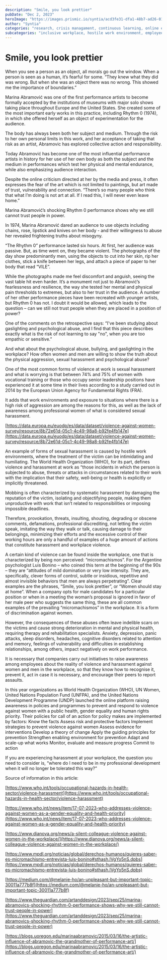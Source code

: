 ```yaml
---
description: "Smile, you look prettier"
pubDate: "Dec 2, 2023"
heroImage: "https://images.prismic.io/syntia/acd3fe31-dfa1-48b7-ad26-019c54026515_695692_1693392958107.jpg?auto=compress,format"
author: "Syntia"
categories: "research, crisis managament, continuous learning, online education"
subcategories: "inclusive workplace, hostile work environment, employee rights, leadership development, career path"
---
```


# Smile, you look prettier

When you see a person as an object, all morals go out the window. When a person
is seen as a human, it’s fearful for some. “They knew what they did was wrong.
But when she was an object there was no wrong. This showed me the importance of
boundaries.”

Marina Abramović was one of the first performance artists to become formally
accepted by the institutions of museums with major solo shows taking place
throughout Europe and the United States. She created some of the most important
early works in this practice, including Rhythm 0 (1974), in which she offered
herself as an object of experimentation for the audience.

The body has always been both her subject and medium. Through the risk to her
own personal limits in this work, and her acceptance of taking that risk as an
artist, Abramovic has explored collective action and responsibility.

Today Abramović has become one of the most influential performance artists in
history for her use of her own body as both the subject and the medium in
performances which test her physical and mental endurance, while also
emphasizing audience interaction.

Despite the online criticism directed at her by the media and press, it often
expresses the fear of the art which is not limited to paintings, but art made of
trust, vulnerability and connection. “There’s so many people who think that what
I’m doing is not art at all. If I read this, I will never even leave home.”

Marina Abramović’s shocking Rhythm 0 performance shows why we still cannot trust
people in power.

In 1974, Marina Abramović dared an audience to use objects including chains,
rose, lipstick and knives on her body - and their willingness to abuse her
revealed frightening truths about misogyny.

“The Rhythm 0” performance lasted six hours. At first, her audience was passive.
But, as time went on, they became violent. The photographs of the day show
predominantly men, using the objects to cut into her skin, rip her clothes,
stick a knife between her legs, and attach a piece of paper to her body that
read “VILE”.

While the photographs made me feel discomfort and anguish, seeing the vast table
hit even harder. It’s a monument not just to Abramović’s fearlessness and
resilience, the way she tested her mental and physical pain thresholds to
extremes, but also to her trust in the audience. A number of her other
performance pieces have been recreated with younger artists, but Rhythm 0 has
not. I doubt it would be allowed, which leads to the question – can we still not
trust people when they are placed in a position of power?

One of the comments on the retrospective says: “I've been studying about
gaslighting and psychological abuse, and I find that this piece describes
exactly what is the risk of not learning to say "no", when you are too empathic
or sensitive.”

And what about the psychological abuse, bullying, and gaslighting in the
workplace? How often women and men are willing to show the truth about the
physical aggression, sexual harassment and psychological abuse?

One of the most common forms of violence at work is sexual harassment and what
is worrying is that between 74% and 75% of women with vocational training or
those who occupy senior leadership positions have experienced it at some time in
their lives according to a study carried out in 2014 by the European Union
Agency for Fundamental Rights (FRA).

It adds that work environments and exposure to situations where there is a high
risk of aggression are among the reasons for this, as well as the lack of
awareness among professional women of what is considered sexual harassment.

[https://data.europa.eu/euodp/es/data/dataset/violence-against-women-survey/resource/8b72e61d-05c1-4c49-98a8-b92fe4fb147e](https://data.europa.eu/euodp/es/data/dataset/violence-against-women-survey/resource/8b72e61d-05c1-4c49-98a8-b92fe4fb147e)

An example of forms of sexual harassment is caused by hostile work environments,
where the treatment of the victim can be intimidating and humiliating. The World
Health Organization (WHO), for its part, defines violence and harassment at work
as “those incidents in which the person is subjected to abuse, threats or
attacks in circumstances related to their work with the implication that their
safety, well-being or health is explicitly or implicitly threatened.

Mobbing is often characterized by systematic harassment by damaging the
reputation of the victim, isolating and objectifying people, making them
unproductive with work that isn’t related to responsibilities or imposing
impossible deadlines.

Therefore, provokation, threats, insulting, shouting, degrading or obscene
comments, defamations, professional discrediting, not letting the victim speak,
imitating the way they walk or talk, causing damage to their belongings,
minimizing their efforts and the excessive control of their working hours are
only a handful of examples of a huge amount of actions that constitute
harassment and workplace violence.

A certain kind of violence can be found inside the workplace, one that is
characterized by being non perceived: “micromachismos”. For the Argentine
psychologist Luis Bonino – who coined this term at the beginning of the 90s –
they are “attitudes of mild domination or very low intensity. They are,
specifically, clever forms of control, subtle or insidious, repetitive and
almost invisible behaviors that men are always perpetrating”. Clear examples are
the phrases, “Smile, you look prettier”, or “Women should stay at home”. When a
company opts for male candidates for a particular position or when in a meeting
the woman’s proposal is ignored in favor of her male peer who suggests the same
thing, these are all common examples of the prevailing “micromachismos” in the
workplace. It is a form of discrimination against women.

However, the consequences of these abuses often leave indelible scars on the
victims and cause strong deterioration in mental and physical health, requiring
therapy and rehabilitation specialists. Anxiety, depression, panic attacks,
sleep disorders, headaches, cognitive disorders related to attention and memory,
feelings of vulnerability and difficulties in establishing relationships, among
others, impact negatively on work performance.

It is necessary that companies carry out initiatives to raise awareness among
employees about the reality of violence and harassment against women and men in
the workplace, so that they know how to recognise it, prevent it, act in case it
is necessary, and encourage their peers to report assaults.

In this year organizations as World Health Organization (WHO), UN Women, United
Nations Population Fund (UNFPA), and the United Nations Development Programme
(UNDP) launched the online platform raising awareness in policies and programmes
to prevent and respond to violence against women with a public health, gender
equality and human rights priority. Their policies for call of an action for
policy makes are implemented by factors: Know the facts Assess risk and
protective factors Implement strategies to prevent violence against women Assess
evidence for interventions Develop a theory of change Apply the guiding
principles for prevention Strengthen enabling environment for prevention Adapt
and scale-up what works Monitor, evaluate and measure progress Commit to action

If you are experiencing harassment at your workplace, the question you need to
consider is, “where do I need to be in my professional development when it will
no longer be tolerated this way?”

Source of information in this article:

[https://www.who.int/tools/occupational-hazards-in-health-sector/violence-harassment](https://www.who.int/tools/occupational-hazards-in-health-sector/violence-harassment)

[https://www.who.int/news/item/17-07-2023-who-addresses-violence-against-women-as-a-gender-equality-and-health-priority](https://www.who.int/news/item/17-07-2023-who-addresses-violence-against-women-as-a-gender-equality-and-health-priority)

[https://www.dianova.org/news/a-silent-colleague-violence-against-women-in-the-workplace/](https://www.dianova.org/news/a-silent-colleague-violence-against-women-in-the-workplace/)

[https://www.mpdl.org/noticias/global/derechos-humanos/quieres-saber-es-micromachismo-entrevista-luis-bonino#sthash.lVgYo5nS.dpbs](https://www.mpdl.org/noticias/global/derechos-humanos/quieres-saber-es-micromachismo-entrevista-luis-bonino#sthash.lVgYo5nS.dpbs)

[https://medium.com/@melanie-ho/an-unpleasant-but-important-topic-30011a777b8f](https://medium.com/@melanie-ho/an-unpleasant-but-important-topic-30011a777b8f)

[https://www.theguardian.com/artanddesign/2023/sep/25/marina-abramovics-shocking-rhythm-0-performance-shows-why-we-still-cannot-trust-people-in-power](https://www.theguardian.com/artanddesign/2023/sep/25/marina-abramovics-shocking-rhythm-0-performance-shows-why-we-still-cannot-trust-people-in-power)

[https://blogs.uoregon.edu/marinaabramovic/2015/03/16/the-artistic-influence-of-abramovic-the-grandmother-of-performance-art/](https://blogs.uoregon.edu/marinaabramovic/2015/03/16/the-artistic-influence-of-abramovic-the-grandmother-of-performance-art/)
